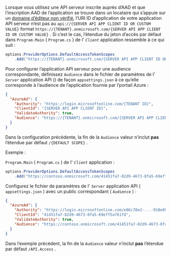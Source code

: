 Lorsque vous utilisez une API serveur inscrite auprès d’AAD et que l’inscription AAD de l’application se trouve dans un locataire qui s’appuie sur un [domaine d’éditeur non vérifié](/azure/active-directory/develop/howto-configure-publisher-domain), l’URI ID d’application de votre application API serveur n’est pas au `api://{SERVER API APP CLIENT ID OR CUSTOM VALUE}` format `https://{TENANT}.onmicrosoft.com/{SERVER API APP CLIENT ID OR CUSTOM VALUE}` . Si c’est le cas, l’étendue du jeton d’accès par défaut dans `Program.Main` ( `Program.cs` ) de l' *`Client`* application ressemble à ce qui suit :

```csharp
options.ProviderOptions.DefaultAccessTokenScopes
    .Add("https://{TENANT}.onmicrosoft.com/{SERVER API APP CLIENT ID OR CUSTOM VALUE}/{DEFAULT SCOPE}");
```

Pour configurer l’application API serveur pour une audience correspondante, définissez `Audience` dans le fichier de paramètres de l' *`Server`* application API () de façon `appsettings.json` à ce qu’elle corresponde à l’audience de l’application fournie par l’portail Azure :

```json
{
  "AzureAd": {
    "Authority": "https://login.microsoftonline.com/{TENANT ID}",
    "ClientId": "{SERVER API APP CLIENT ID}",
    "ValidateAuthority": true,
    "Audience": "https://{TENANT}.onmicrosoft.com/{SERVER API APP CLIENT ID OR CUSTOM VALUE}"
  }
}
```

Dans la configuration précédente, la fin de la `Audience` valeur n’inclut **pas** l’étendue par défaut `/{DEFAULT SCOPE}` .

Exemple :

`Program.Main` ( `Program.cs` ) de l' *`Client`* application :

```csharp
options.ProviderOptions.DefaultAccessTokenScopes
    .Add("https://contoso.onmicrosoft.com/41451fa7-82d9-4673-8fa5-69eff5a761fd/API.Access");
```

Configurez le fichier de paramètres de l' *`Server`* application API ( `appsettings.json` ) avec un public correspondant ( `Audience` ) :

```json
{
  "AzureAd": {
    "Authority": "https://login.microsoftonline.com/e86c78e2-...-918e0565a45e",
    "ClientId": "41451fa7-82d9-4673-8fa5-69eff5a761fd",
    "ValidateAuthority": true,
    "Audience": "https://contoso.onmicrosoft.com/41451fa7-82d9-4673-8fa5-69eff5a761fd"
  }
}
```

Dans l’exemple précédent, la fin de la `Audience` valeur n’inclut **pas** l’étendue par défaut `/API.Access` .
